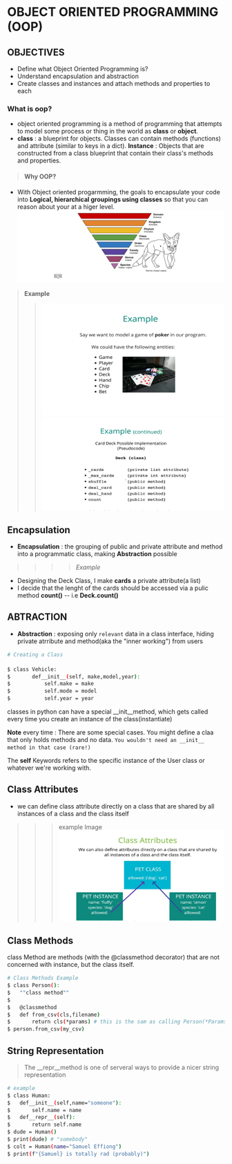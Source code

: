 # OBJECT ORIENTED PROGRAMMING (OOP)

## OBJECTIVES

- Define what Object Oriented Programming is?
- Understand encapsulation and abstraction
- Create classes and instances and attach methods and properties to each

### What is oop?

- object oriented programming is a method of programming that attempts to model some process or thing in the world as **class** or **object**.
- **class** : a blueprint for objects. Classes can contain methods (functions) and attribute (similar to keys in a dict).
**Instance** : Objects that are constructed from a class blueprint that contain their class's methods and properties.

> #### Why OOP?

- With Object oriented progarmming, the goals to encapsulate your code into **Logical, hierarchical groupings using classes** so that you can reason about your at a higer level.
![smauleffiongoopimage](/image/samue%20effiong%20oop%20image.png)

> **Example**
>> ![SAMUEL OOP EXAMPLE](/image/SAMUELEFFIONG%20OOP%20EXAMPLE.png)    ![SAMUELEFFIONG OOP EXAMPLE1](/image/SAMUELEFFIONG%20OOP%20EXAMPLE1.png)

## Encapsulation

- **Encapsulation** : the grouping of public and private attribute and method into a programmatic class, making **Abstraction** possible

>>>> *Example*

- Designing the Deck Class, I make **cards** a private attribute(a list)
- I decide that the lenght of the cards should be accessed via a pulic method **count()** -- i.e **Deck.count()**

## ABTRACTION

- **Abstraction** : exposing only `relevant` data in a class interface, hiding private atrribute and method(aka the "inner working") from users

```bash
# Creating a Class

$ class Vehicle:
$       def__init__(self, make,model,year):
$           self.make = make
$           self.mode = model
$           self.year = year
```

classes in python can have a special __init__method, which gets called every time you create an instance of the class(instantiate)

**Note** every time : There are some special cases. You might define a claa that only holds methods and no data.
`You wouldn't need an __init__ method in that case (rare!)`

The **self** Keywords refers to the specific instance of the User class or whatever we're working with.

## Class Attributes

- we can define class attribute directly on a class that are shared by all instances of a class and the class itself

>>> example Image
>>> ![SAMUEL EFFIONG CLASS METHOD EXAMLE](/image/class%20atribute_method.png)

## Class Methods

class Method are methods (with the @classmethod decorator) that are not concerned with instance, but the class itself.

```bash
# Class Methods Example
$ class Person():
$   ""class method""
$
$   @classmethod
$   def from_csv(cls,filename)
$       return cls(*params) # this is the sam as calling Person(*Params)
$ person.from_csv(my_csv)
```

## String Representation

> The __repr__method is one of serveral ways to provide a nicer string representation

```bash
# example
$ class Human:
$   def__init__(self,name="someone"):
$       self.name = name
$   def__repr__(self):
$       return self.name
$ dude = Human()
$ print(dude) # "somebody"
$ colt = Human(name="Samuel Effiong")
$ print(f"{Samuel} is totally rad (probably)")
```
